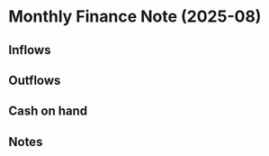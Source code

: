 <!-- status: stub; target: 150+ words -->
<!-- status: stub; target: 150+ words -->
<!-- status: stub; target: 150+ words -->
<!-- status: stub; target: 150+ words -->
# Monthly Finance Note (2025-08)
## Inflows
## Outflows
## Cash on hand
## Notes





